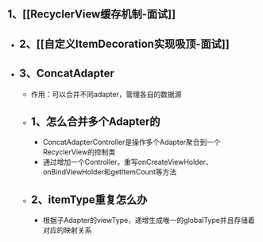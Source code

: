 ## 1、[[RecyclerView缓存机制-面试]]
- ## 2、[[自定义ItemDecoration实现吸顶-面试]]
- ## 3、ConcatAdapter
	- 作用：可以合并不同adapter，管理各自的数据源
	- ## 1、怎么合并多个Adapter的
		- ConcatAdapterController是操作多个Adapter聚合到一个RecyclerView的控制类
		- 通过增加一个Controller。重写onCreateViewHolder、onBindViewHolder和getItemCount等方法
	- ## 2、itemType重复怎么办
		- 根据子Adapter的viewType，递增生成唯一的globalType并且存储着对应的映射关系